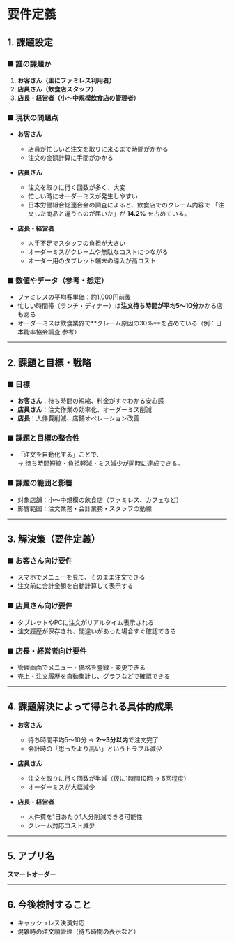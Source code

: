 # 要件定義

## 1. 課題設定

### ■ 誰の課題か
1. **お客さん（主にファミレス利用者）**  
2. **店員さん（飲食店スタッフ）**  
3. **店長・経営者（小〜中規模飲食店の管理者）**

### ■ 現状の問題点
- **お客さん**  
  - 店員が忙しいと注文を取りに来るまで時間がかかる
  - 注文の金額計算に手間がかかる
- **店員さん**  
  - 注文を取りに行く回数が多く、大変
  - 忙しい時にオーダーミスが発生しやすい
  - 日本労働組合総連合会の調査によると、飲食店でのクレーム内容で 
    「注文した商品と違うものが届いた」が **14.2%** を占めている。

- **店長・経営者**  
  - 人手不足でスタッフの負担が大きい  
  - オーダーミスがクレームや無駄なコストにつながる
  - オーダー用のタブレット端末の導入が高コスト

### ■ 数値やデータ（参考・想定）
- ファミレスの平均客単価：約1,000円前後  
- 忙しい時間帯（ランチ・ディナー）は**注文待ち時間が平均5〜10分**かかる店もある  
- オーダーミスは飲食業界で**クレーム原因の30%**を占めている（例：日本能率協会調査 参考）

---

## 2. 課題と目標・戦略

### ■ 目標
- **お客さん**：待ち時間の短縮、料金がすぐわかる安心感  
- **店員さん**：注文作業の効率化、オーダーミス削減  
- **店長**：人件費削減、店舗オペレーション改善

### ■ 課題と目標の整合性
- 「注文を自動化する」ことで、  
  → 待ち時間短縮・負担軽減・ミス減少が同時に達成できる。

### ■ 課題の範囲と影響
- 対象店舗：小〜中規模の飲食店（ファミレス、カフェなど）  
- 影響範囲：注文業務・会計業務・スタッフの動線

---

## 3. 解決策（要件定義）

### ■ お客さん向け要件
- スマホでメニューを見て、そのまま注文できる  
- 注文前に合計金額を自動計算して表示する

### ■ 店員さん向け要件
- タブレットやPCに注文がリアルタイム表示される  
- 注文履歴が保存され、間違いがあった場合すぐ確認できる

### ■ 店長・経営者向け要件
- 管理画面でメニュー・価格を登録・変更できる  
- 売上・注文履歴を自動集計し、グラフなどで確認できる

---

## 4. 課題解決によって得られる具体的成果

- **お客さん**  
  - 待ち時間平均5〜10分 → **2〜3分以内**で注文完了  
  - 会計時の「思ったより高い」というトラブル減少

- **店員さん**  
  - 注文を取りに行く回数が半減（仮に1時間10回 → 5回程度）  
  - オーダーミスが大幅減少

- **店長・経営者**  
  - 人件費を1日あたり1人分削減できる可能性  
  - クレーム対応コスト減少

---

## 5. アプリ名
**スマートオーダー**

---

## 6. 今後検討すること
- キャッシュレス決済対応  
- 混雑時の注文順管理（待ち時間の表示など）